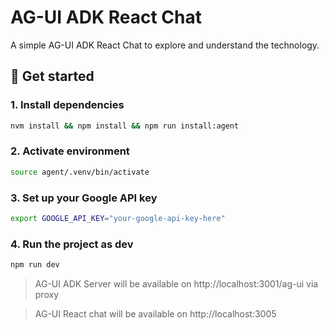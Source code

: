# AG-UI ADK React Chat

A simple AG-UI ADK React Chat to explore and understand the technology. 

## 🚀 Get started

### 1. Install dependencies
```bash
nvm install && npm install && npm run install:agent
```

### 2. Activate environment
```bash
source agent/.venv/bin/activate
```

### 3. Set up your Google API key
```bash
export GOOGLE_API_KEY="your-google-api-key-here"
```

### 4. Run the project as dev
```bash
npm run dev
```

> AG-UI ADK Server will be available on http://localhost:3001/ag-ui via proxy

> AG-UI React chat will be available on http://localhost:3005